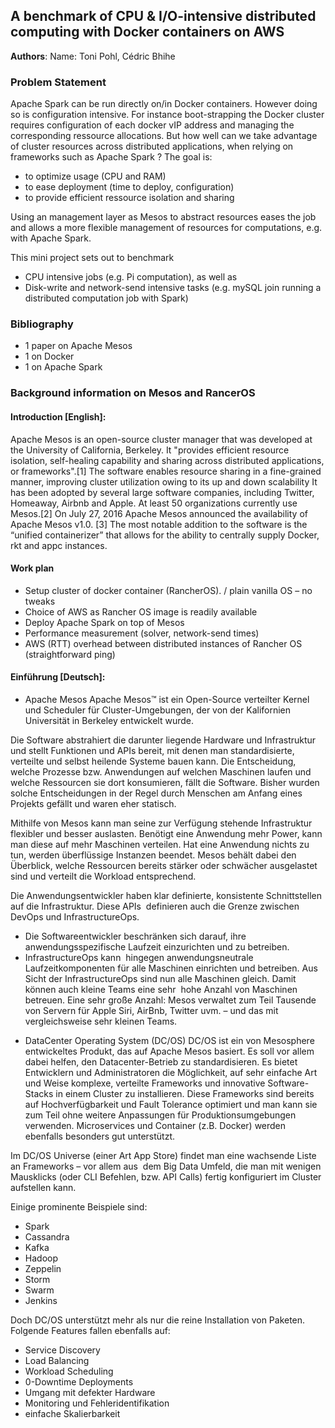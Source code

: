 ﻿
## A benchmark of CPU & I/O-intensive distributed computing with Docker containers on AWS

**Authors**: Name: Toni Pohl, Cédric Bhihe

### Problem Statement
Apache Spark can be run directly on/in Docker containers. However doing so is configuration intensive. For instance boot-strapping the Docker cluster requires configuration of each docker vIP address and managing the corresponding ressource allocations.  But how well can we take advantage of cluster resources across distributed applications, when relying on frameworks such as Apache Spark ?  The goal is: 
* to optimize usage (CPU and RAM)
* to ease deployment (time to deploy, configuration)
* to provide efficient ressource isolation and sharing

Using an management layer as Mesos to abstract resources eases the job and allows a more flexible management of resources for computations, e.g. with Apache Spark. 

This mini project sets out to benchmark
- CPU intensive jobs (e.g. Pi computation), as well as
- Disk-write and network-send intensive tasks (e.g. mySQL join  running a distributed computation job with Spark)

### Bibliography
- 1 paper on Apache Mesos
- 1 on Docker
- 1 on Apache Spark

### Background information on Mesos and RancerOS
#### Introduction [English]:
Apache Mesos is an open-source cluster manager that was developed at the University of California, Berkeley. It "provides efficient resource isolation, self-healing capability and sharing across distributed applications, or frameworks".[1] The software enables resource sharing in a fine-grained manner, improving cluster utilization owing to its up and down scalability
It has been adopted by several large software companies, including Twitter, Homeaway, Airbnb and Apple. At least 50 organizations currently use Mesos.[2]
On July 27, 2016 Apache Mesos announced the availability of Apache Mesos v1.0. [3] The most notable addition to the software is the “unified containerizer” that allows for the ability to centrally supply Docker, rkt and appc instances.

#### Work plan

- Setup cluster of docker container (RancherOS). / plain vanilla OS – no tweaks 
- Choice of AWS as Rancher OS image is readily available
- Deploy Apache Spark on top of Mesos
- Performance measurement (solver, network-send times)
- AWS (RTT) overhead between distributed instances of Rancher OS (straightforward ping)

#### Einführung [Deutsch]:
- Apache Mesos
Apache Mesos™ ist ein Open-Source verteilter Kernel und Scheduler für Cluster-Umgebungen, der von der Kalifornien Universität in Berkeley entwickelt wurde.

Die Software abstrahiert die darunter liegende Hardware und Infrastruktur und stellt Funktionen und APIs bereit, mit denen man standardisierte, verteilte und selbst heilende Systeme bauen kann. Die Entscheidung, welche Prozesse bzw. Anwendungen auf welchen Maschinen laufen und welche Ressourcen sie dort konsumieren, fällt die Software. Bisher wurden solche Entscheidungen in der Regel durch Menschen am Anfang eines Projekts gefällt und waren eher statisch. 

Mithilfe von Mesos kann man seine zur Verfügung stehende Infrastruktur flexibler und besser auslasten.
Benötigt eine Anwendung mehr Power, kann man diese auf mehr Maschinen verteilen. Hat eine Anwendung nichts zu tun, werden überflüssige Instanzen beendet. Mesos behält dabei den Überblick, welche Ressourcen bereits stärker oder schwächer ausgelastet sind und verteilt die Workload entsprechend.

Die Anwendungsentwickler haben klar definierte, konsistente Schnittstellen auf die Infrastruktur. Diese APIs  definieren auch die Grenze zwischen DevOps und InfrastructureOps. 
* Die Softwareentwickler beschränken sich darauf, ihre anwendungsspezifische Laufzeit einzurichten und zu betreiben.
* InfrastructureOps kann  hingegen anwendungsneutrale Laufzeitkomponenten für alle Maschinen einrichten und betreiben.
Aus Sicht der InfrastructureOps sind nun alle Maschinen gleich. Damit können auch kleine Teams eine sehr  hohe Anzahl von Maschinen betreuen. Eine sehr große Anzahl: Mesos verwaltet zum Teil Tausende von Servern für Apple Siri, AirBnb, Twitter uvm. – und das mit vergleichsweise sehr kleinen Teams.

- DataCenter Operating System (DC/OS)
DC/OS ist ein von Mesosphere entwickeltes Produkt, das auf Apache Mesos basiert. Es soll vor allem dabei helfen, den Datacenter-Betrieb zu standardisieren. Es bietet Entwicklern und Administratoren die Möglichkeit, auf sehr einfache Art und Weise komplexe, verteilte Frameworks und innovative Software-Stacks in einem Cluster zu installieren. Diese Frameworks sind bereits auf Hochverfügbarkeit und Fault Tolerance optimiert und man kann sie zum Teil ohne weitere Anpassungen für Produktionsumgebungen verwenden. Microservices und Container (z.B. Docker) werden ebenfalls besonders gut unterstützt.

Im DC/OS Universe (einer Art App Store) findet man eine wachsende Liste an Frameworks – vor allem aus  dem Big Data Umfeld, die man mit wenigen Mausklicks (oder CLI Befehlen, bzw. API Calls) fertig konfiguriert im Cluster aufstellen kann.

Einige prominente Beispiele sind:
* Spark 
* Cassandra 
* Kafka 
* Hadoop 
* Zeppelin 
* Storm 
* Swarm 
* Jenkins 

Doch DC/OS unterstützt mehr als nur die reine Installation von Paketen. Folgende Features fallen ebenfalls auf:
* Service Discovery 
* Load Balancing 
* Workload Scheduling 
* 0-Downtime Deployments 
* Umgang mit defekter Hardware 
* Monitoring und Fehleridentifikation 
* einfache Skalierbarkeit 

